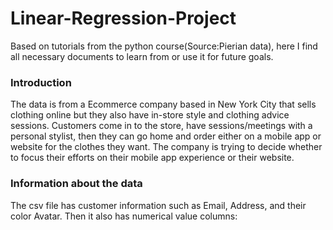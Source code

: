 # Linear-Regression-Project
Based on tutorials from the python course(Source:Pierian data), here I find all necessary documents to learn from or use it for future goals.

### Introduction

The data is from a Ecommerce company based in New York City that sells clothing online but they also have in-store style and clothing advice sessions. Customers come in to the store, have sessions/meetings with a personal stylist, then they can go home and order either on a mobile app or website for the clothes they want.
The company is trying to decide whether to focus their efforts on their mobile app experience or their website. 


### Information about the data 
 The csv file has customer information such as Email, Address, and their color Avatar. Then it also has numerical value columns:



